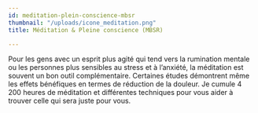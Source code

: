 ```yaml
---
id: meditation-plein-conscience-mbsr
thumbnail: "/uploads/icone_meditation.png"
title: Méditation & Pleine conscience (MBSR)

---
```

Pour les gens avec un esprit plus agité qui tend vers la rumination mentale ou les personnes plus sensibles au stress et à l’anxiété, la méditation est souvent un bon outil complémentaire. Certaines études démontrent même les effets bénéfiques en termes de réduction de la douleur. Je cumule 4 200 heures de méditation et différentes techniques pour vous aider à trouver celle qui sera juste pour vous.